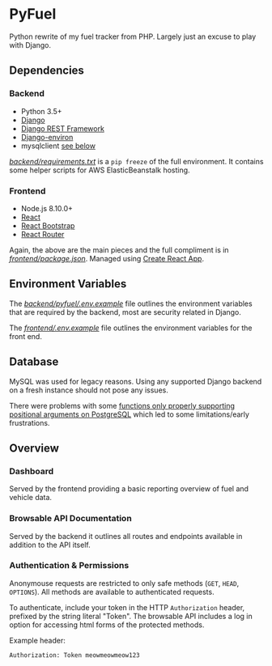 # PyFuel
Python rewrite of my fuel tracker from PHP. Largely just an excuse to play with Django.

## Dependencies
### Backend
* Python 3.5+
* [Django](https://www.djangoproject.com/)
* [Django REST Framework](https://www.django-rest-framework.org/)
* [Django-environ](https://github.com/joke2k/django-environ)
* mysqlclient [see below](README.md#Database)

[*backend/requirements.txt*](backend/requirements.txt) is a ```pip freeze``` of the full environment. It contains some helper scripts for AWS ElasticBeanstalk hosting.

### Frontend
* Node.js 8.10.0+
* [React](https://reactjs.org/)
* [React Bootstrap](https://react-bootstrap.github.io/)
* [React Router](https://reacttraining.com/react-router/)

Again, the above are the main pieces and the full compliment is in [*frontend/package.json*](frontend/package.json). Managed using [Create React App](https://facebook.github.io/create-react-app/).

## Environment Variables

The [*backend/pyfuel/.env.example*](backend/pyfuel/.env.example) file outlines the environment variables that are required by the backend, most are security related in Django.

The [*frontend/.env.example*](frontend/.env.example) file outlines the environment variables for the front end.

## Database

MySQL was used for legacy reasons. Using any supported Django backend on a fresh instance should not pose any issues. 

There were problems with some [functions only properly supporting positional arguments on PostgreSQL](https://docs.djangoproject.com/en/2.1/ref/models/querysets/#distinct) which led to some limitations/early frustrations.

## Overview

### Dashboard
Served by the frontend providing a basic reporting overview of fuel and vehicle data.

### Browsable API Documentation
Served by the backend it outlines all routes and endpoints available in addition to the API itself.

### Authentication & Permissions
Anonymouse requests are restricted to only safe methods (`GET`, `HEAD`, `OPTIONS`). All methods are available to authenticated requests.

To authenticate, include your token in the HTTP `Authorization` header, prefixed by the string literal "Token".
The browsable API includes a log in option for accessing html forms of the protected methods.

Example header:

```
Authorization: Token meowmeowmeow123
```
